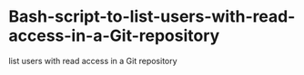 # Bash-script-to-list-users-with-read-access-in-a-Git-repository
list users with read access in a Git repository
